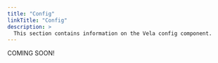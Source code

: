 ```yaml
---
title: "Config"
linkTitle: "Config"
description: >
  This section contains information on the Vela config component.
---
```


COMING SOON!
